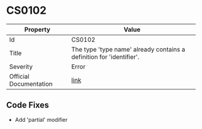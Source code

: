# CS0102

| Property               | Value                                                                 |
| ---------------------- | --------------------------------------------------------------------- |
| Id                     | CS0102                                                                |
| Title                  | The type 'type name' already contains a definition for 'identifier'\. |
| Severity               | Error                                                                 |
| Official Documentation | [link](http://docs.microsoft.com/en-us/dotnet/csharp/misc/cs0102)     |

## Code Fixes

* Add 'partial' modifier
